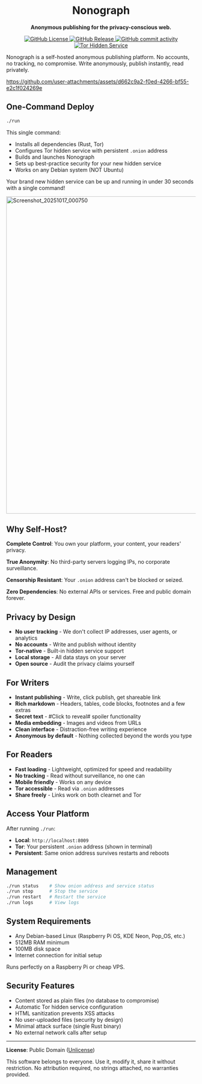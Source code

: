 <h1 align="center">Nonograph</h1>

<p align="center"><b>Anonymous publishing for the privacy-conscious web.</b></p>
<div align="center">
  <a href="https://unlicense.org">
    <img alt="GitHub License" src="https://img.shields.io/github/license/du82/nonograph">
  </a>
  <a href="https://github.com/du82/nonograph/releases/latest">
    <img alt="GitHub Release" src="https://img.shields.io/github/v/release/du82/nonograph">
  </a>
  <a href="https://github.com/du82/nonograph/commits/main/">
    <img alt="GitHub commit activity" src="https://img.shields.io/github/commit-activity/w/du82/nonograph">
  </a>
  <a href="http://5mq3db45agipsceghnpx3iumlctya3absmp4sgnitqcmrmhaqhbbjcid.onion/">
    <img src="https://img.shields.io/badge/Tor-Hidden%20Service-7d4698?style=flat&logo=torproject&logoColor=white" alt="Tor Hidden Service">
  </a>
</div>

Nonograph is a self-hosted anonymous publishing platform. No accounts, no tracking, no compromise. Write anonymously, publish instantly, read privately.

https://github.com/user-attachments/assets/d662c9a2-f0ed-4266-bf55-e2c1f024269e

## One-Command Deploy

```bash
./run
```

This single command:
- Installs all dependencies (Rust, Tor)
- Configures Tor hidden service with persistent `.onion` address
- Builds and launches Nonograph
- Sets up best-practice security for your new hidden service
- Works on any Debian system (NOT Ubuntu)

Your brand new hidden service can be up and running in under 30 seconds with a single command!

<img width="919" height="841" alt="Screenshot_20251017_000750" src="https://github.com/user-attachments/assets/c52b14d7-c0ec-4b6c-90e8-a340cd1adcb1" />

## Why Self-Host?

**Complete Control**: You own your platform, your content, your readers' privacy.

**True Anonymity**: No third-party servers logging IPs, no corporate surveillance.

**Censorship Resistant**: Your `.onion` address can't be blocked or seized.

**Zero Dependencies**: No external APIs or services. Free and public domain forever.

## Privacy by Design

- **No user tracking** - We don't collect IP addresses, user agents, or analytics
- **No accounts** - Write and publish without identity
- **Tor-native** - Built-in hidden service support
- **Local storage** - All data stays on your server
- **Open source** - Audit the privacy claims yourself

## For Writers

- **Instant publishing** - Write, click publish, get shareable link
- **Rich markdown** - Headers, tables, code blocks, footnotes and a few extras
- **Secret text** - #Click to reveal# spoiler functionality
- **Media embedding** - Images and videos from URLs
- **Clean interface** - Distraction-free writing experience
- **Anonymous by default** - Nothing collected beyond the words you type

## For Readers

- **Fast loading** - Lightweight, optimized for speed and readability
- **No tracking** - Read without surveillance, no one can
- **Mobile friendly** - Works on any device
- **Tor accessible** - Read via `.onion` addresses
- **Share freely** - Links work on both clearnet and Tor

## Access Your Platform

After running `./run`:
- **Local**: `http://localhost:8009`
- **Tor**: Your persistent `.onion` address (shown in terminal)
- **Persistent**: Same onion address survives restarts and reboots

## Management

```bash
./run status    # Show onion address and service status
./run stop      # Stop the service
./run restart   # Restart the service
./run logs      # View logs
```

## System Requirements

- Any Debian-based Linux (Raspberry Pi OS, KDE Neon, Pop_OS, etc.)
- 512MB RAM minimum
- 100MB disk space
- Internet connection for initial setup

Runs perfectly on a Raspberry Pi or cheap VPS.

## Security Features

- Content stored as plain files (no database to compromise)
- Automatic Tor hidden service configuration
- HTML sanitization prevents XSS attacks
- No user-uploaded files (security by design)
- Minimal attack surface (single Rust binary)
- No external network calls after setup

---

**License**: Public Domain ([Unlicense](https://unlicense.org))

This software belongs to everyone. Use it, modify it, share it without restriction. No attribution required, no strings attached, no warranties provided.
